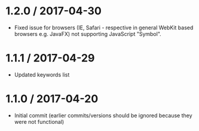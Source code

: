 1.2.0 / 2017-04-30
==================

* Fixed issue for browsers (IE, Safari - respective in general WebKit based browsers e.g. JavaFX) not supporting JavaScript "Symbol".

1.1.1 / 2017-04-29
==================

* Updated keywords list

1.1.0 / 2017-04-20
==================

  * Initial commit (earlier commits/versions should be ignored because they were not functional)